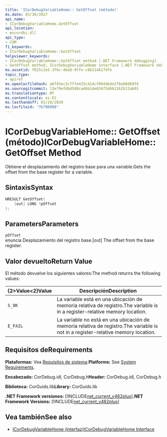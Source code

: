 ```yaml
---
title: 'ICorDebugVariableHome:: GetOffset (método)'
ms.date: 03/30/2017
api_name:
- ICorDebugVariableHome.GetOffset
api_location:
- mscordbi.dll
api_type:
- COM
f1_keywords:
- ICorDebugVariableHome::GetOffset
helpviewer_keywords:
- ICorDebugVariableHome::GetOffset method [.NET Framework debugging]
- GetOffset method, ICorDebugVariableHome interface [.NET Framework debugging]
ms.assetid: f025c2e5-3f6c-4be8-9ffe-c8b214617dfe
topic_type:
- apiref
ms.openlocfilehash: a6f93ec3c7ffe415c41dcf094dbde2f0a08969f6
ms.sourcegitcommit: 13e79efdbd589cad6b1de634f5d6b1262b12ab01
ms.translationtype: MT
ms.contentlocale: es-ES
ms.lasthandoff: 01/28/2020
ms.locfileid: "76790998"
---
```

# <a name="icordebugvariablehomegetoffset-method"></a><span data-ttu-id="94391-102">ICorDebugVariableHome:: GetOffset (método)</span><span class="sxs-lookup"><span data-stu-id="94391-102">ICorDebugVariableHome::GetOffset Method</span></span>
<span data-ttu-id="94391-103">Obtiene el desplazamiento del registro base para una variable.</span><span class="sxs-lookup"><span data-stu-id="94391-103">Gets the offset from the base register for a variable.</span></span>  
  
## <a name="syntax"></a><span data-ttu-id="94391-104">Sintaxis</span><span class="sxs-lookup"><span data-stu-id="94391-104">Syntax</span></span>  
  
```cpp  
HRESULT GetOffset(  
    [out] LONG *pOffset  
);  
```  
  
## <a name="parameters"></a><span data-ttu-id="94391-105">Parameters</span><span class="sxs-lookup"><span data-stu-id="94391-105">Parameters</span></span>  
 `pOffset`  
 <span data-ttu-id="94391-106">enuncia Desplazamiento del registro base.</span><span class="sxs-lookup"><span data-stu-id="94391-106">[out] The offset from the base register.</span></span>  
  
## <a name="return-value"></a><span data-ttu-id="94391-107">Valor devuelto</span><span class="sxs-lookup"><span data-stu-id="94391-107">Return Value</span></span>  
 <span data-ttu-id="94391-108">El método devuelve los siguientes valores:</span><span class="sxs-lookup"><span data-stu-id="94391-108">The method returns the following values:</span></span>  
  
|<span data-ttu-id="94391-109">{2&gt;Value&lt;2}</span><span class="sxs-lookup"><span data-stu-id="94391-109">Value</span></span>|<span data-ttu-id="94391-110">Descripción</span><span class="sxs-lookup"><span data-stu-id="94391-110">Description</span></span>|  
|-----------|-----------------|  
|`S_OK`|<span data-ttu-id="94391-111">La variable está en una ubicación de memoria relativa de registro.</span><span class="sxs-lookup"><span data-stu-id="94391-111">The variable is in a register-relative memory location.</span></span>|  
|`E_FAIL`|<span data-ttu-id="94391-112">La variable no está en una ubicación de memoria relativa de registro.</span><span class="sxs-lookup"><span data-stu-id="94391-112">The variable is not in a register-relative memory location.</span></span>|  
  
## <a name="requirements"></a><span data-ttu-id="94391-113">Requisitos de</span><span class="sxs-lookup"><span data-stu-id="94391-113">Requirements</span></span>  
 <span data-ttu-id="94391-114">**Plataformas:** Vea [Requisitos de sistema](../../../../docs/framework/get-started/system-requirements.md).</span><span class="sxs-lookup"><span data-stu-id="94391-114">**Platforms:** See [System Requirements](../../../../docs/framework/get-started/system-requirements.md).</span></span>  
  
 <span data-ttu-id="94391-115">**Encabezado:** CorDebug.idl, CorDebug.h</span><span class="sxs-lookup"><span data-stu-id="94391-115">**Header:** CorDebug.idl, CorDebug.h</span></span>  
  
 <span data-ttu-id="94391-116">**Biblioteca:** CorGuids.lib</span><span class="sxs-lookup"><span data-stu-id="94391-116">**Library:** CorGuids.lib</span></span>  
  
 <span data-ttu-id="94391-117">**.NET Framework versiones:** [!INCLUDE[net_current_v462plus](../../../../includes/net-current-v462plus-md.md)]</span><span class="sxs-lookup"><span data-stu-id="94391-117">**.NET Framework Versions:** [!INCLUDE[net_current_v462plus](../../../../includes/net-current-v462plus-md.md)]</span></span>  
  
## <a name="see-also"></a><span data-ttu-id="94391-118">Vea también</span><span class="sxs-lookup"><span data-stu-id="94391-118">See also</span></span>

- [<span data-ttu-id="94391-119">ICorDebugVariableHome (interfaz)</span><span class="sxs-lookup"><span data-stu-id="94391-119">ICorDebugVariableHome Interface</span></span>](icordebugvariablehome-interface.md)
